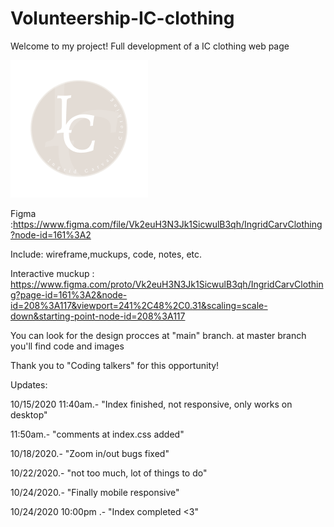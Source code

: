 # Volunteership-IC-clothing

Welcome to my project!
Full development of a IC clothing web page

![command profile example](/assets/imgs/OriginalLogo.png)

Figma :https://www.figma.com/file/Vk2euH3N3Jk1SicwulB3qh/IngridCarvClothing?node-id=161%3A2

Include: wireframe,muckups, code, notes, etc.

Interactive muckup : https://www.figma.com/proto/Vk2euH3N3Jk1SicwulB3qh/IngridCarvClothing?page-id=161%3A2&node-id=208%3A117&viewport=241%2C48%2C0.31&scaling=scale-down&starting-point-node-id=208%3A117

You can look for the design procces at "main" branch.
at master branch you'll find code and images

Thank you to "Coding talkers" for this opportunity!

Updates:

10/15/2020 11:40am.- "Index finished, not responsive, only works on desktop"

11:50am.- "comments at index.css added"

10/18/2020.- "Zoom in/out bugs fixed"

10/22/2020.- "not too much, lot of things to do"

10/24/2020.- "Finally mobile responsive"

10/24/2020 10:00pm .- "Index completed <3"

